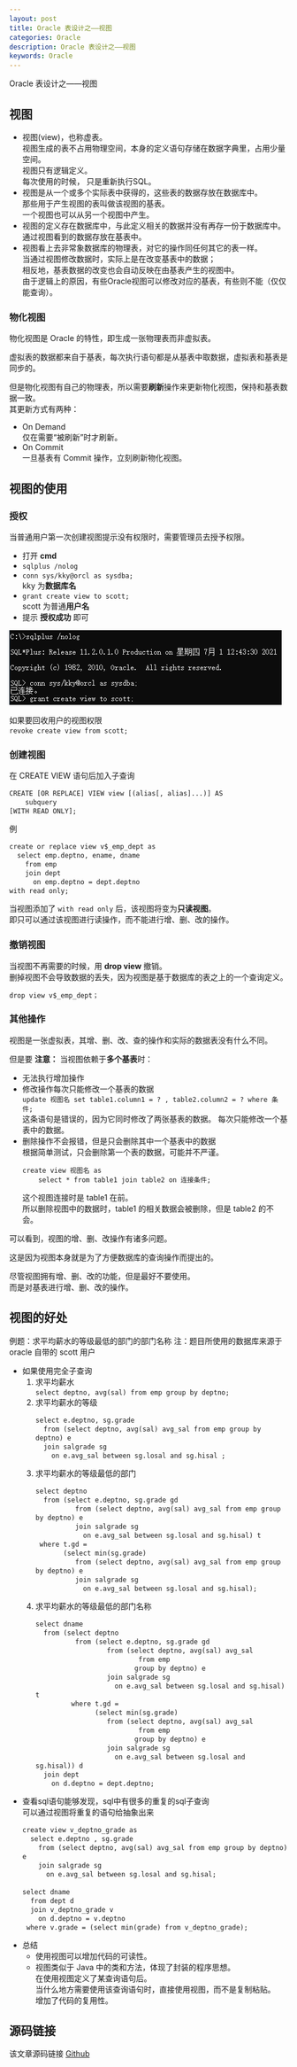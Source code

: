 ```yaml
---
layout: post
title: Oracle 表设计之——视图
categories: Oracle
description: Oracle 表设计之——视图
keywords: Oracle
---
```


Oracle 表设计之——视图

## 视图
- 视图(view)，也称虚表。<br>
	视图生成的表不占用物理空间，本身的定义语句存储在数据字典里，占用少量空间。<br>
	视图只有逻辑定义。<br>
	每次使用的时候， 只是重新执行SQL。
- 视图是从一个或多个实际表中获得的，这些表的数据存放在数据库中。<br>
	那些用于产生视图的表叫做该视图的基表。<br>
	一个视图也可以从另一个视图中产生。
- 视图的定义存在数据库中，与此定义相关的数据并没有再存一份于数据库中。<br>
	通过视图看到的数据存放在基表中。
- 视图看上去非常象数据库的物理表，对它的操作同任何其它的表一样。<br>
	当通过视图修改数据时，实际上是在改变基表中的数据；<br>
	相反地，基表数据的改变也会自动反映在由基表产生的视图中。<br>
	由于逻辑上的原因，有些Oracle视图可以修改对应的基表，有些则不能（仅仅能查询）。

### 物化视图
物化视图是 Oracle 的特性，即生成一张物理表而非虚拟表。

虚拟表的数据都来自于基表，每次执行语句都是从基表中取数据，虚拟表和基表是同步的。

但是物化视图有自己的物理表，所以需要**刷新**操作来更新物化视图，保持和基表数据一致。<br>
其更新方式有两种：
- On Demand<br>
	仅在需要“被刷新”时才刷新。
- On Commit<br>
	一旦基表有 Commit 操作，立刻刷新物化视图。

## 视图的使用
### 授权
当普通用户第一次创建视图提示没有权限时，需要管理员去授予权限。
- 打开 **cmd**
- `sqlplus /nolog`
- `conn sys/kky@orcl as sysdba;`<br>
	kky 为**数据库名**
- `grant create view to scott;`<br>
	scott 为普通**用户名**
- 提示 **授权成功** 即可

![enter description here](/images/posts/oracle/tabledesign/grant.png)

如果要回收用户的视图权限<br>
`revoke create view from scott;`

### 创建视图
在 CREATE VIEW 语句后加入子查询
```
CREATE [OR REPLACE] VIEW view [(alias[, alias]...)] AS
	subquery
[WITH READ ONLY];
```
例
```
create or replace view v$_emp_dept as 
  select emp.deptno, ename, dname
    from emp
    join dept
      on emp.deptno = dept.deptno
with read only;
```

当视图添加了 `with read only` 后，该视图将变为**只读视图**。<br>
即只可以通过该视图进行读操作，而不能进行增、删、改的操作。

### 撤销视图
当视图不再需要的时候，用 **drop view** 撤销。<br>
删掉视图不会导致数据的丢失，因为视图是基于数据库的表之上的一个查询定义。

`drop view v$_emp_dept；`

### 其他操作
视图是一张虚拟表，其增、删、改、查的操作和实际的数据表没有什么不同。

但是要 **注意：** 当视图依赖于**多个基表**时：
- 无法执行增加操作
- 修改操作每次只能修改一个基表的数据<br>
	`update 视图名 set table1.column1 = ? , table2.column2 = ? where 条件;`<br>
	这条语句是错误的，因为它同时修改了两张基表的数据。
	每次只能修改一个基表中的数据。
- 删除操作不会报错，但是只会删除其中一个基表中的数据<br>
	根据简单测试，只会删除第一个表的数据，可能并不严谨。<br>
	```
	create view 视图名 as
		select * from table1 join table2 on 连接条件;
	```
	这个视图连接时是 table1 在前。<br>
	所以删除视图中的数据时，table1 的相关数据会被删除，但是 table2 的不会。
	
可以看到，视图的增、删、改操作有诸多问题。

这是因为视图本身就是为了方便数据库的查询操作而提出的。

尽管视图拥有增、删、改的功能，但是最好不要使用。<br>
而是对基表进行增、删、改的操作。

## 视图的好处
例题：求平均薪水的等级最低的部门的部门名称
注：题目所使用的数据库来源于 oracle 自带的 scott 用户

- 如果使用完全子查询
	1. 求平均薪水<br>
		`select deptno, avg(sal) from emp group by deptno;`
	2. 求平均薪水的等级<br>
		```
		select e.deptno, sg.grade
		  from (select deptno, avg(sal) avg_sal from emp group by deptno) e
		  join salgrade sg
			on e.avg_sal between sg.losal and sg.hisal ;
		```
	3. 求平均薪水的等级最低的部门
		```
		select deptno
		  from (select e.deptno, sg.grade gd
				  from (select deptno, avg(sal) avg_sal from emp group by deptno) e
				  join salgrade sg
					on e.avg_sal between sg.losal and sg.hisal) t
		 where t.gd =
			   (select min(sg.grade)
				  from (select deptno, avg(sal) avg_sal from emp group by deptno) e
				  join salgrade sg
					on e.avg_sal between sg.losal and sg.hisal);
		```
	4. 求平均薪水的等级最低的部门名称<br>
		```
		select dname
		  from (select deptno
				  from (select e.deptno, sg.grade gd
						  from (select deptno, avg(sal) avg_sal
								  from emp
								 group by deptno) e
						  join salgrade sg
							on e.avg_sal between sg.losal and sg.hisal) t
				 where t.gd =
					   (select min(sg.grade)
						  from (select deptno, avg(sal) avg_sal
								  from emp
								 group by deptno) e
						  join salgrade sg
							on e.avg_sal between sg.losal and sg.hisal)) d
		  join dept
			on d.deptno = dept.deptno;
		```
- 查看sql语句能够发现，sql中有很多的重复的sql子查询<br>
	可以通过视图将重复的语句给抽象出来<br>
	```
	create view v_deptno_grade as
	  select e.deptno , sg.grade
		from (select deptno, avg(sal) avg_sal from emp group by deptno) e
		join salgrade sg
		  on e.avg_sal between sg.losal and sg.hisal;

	select dname
	  from dept d
	  join v_deptno_grade v
		on d.deptno = v.deptno
	 where v.grade = (select min(grade) from v_deptno_grade);
	```
- 总结
	- 使用视图可以增加代码的可读性。
	- 视图类似于 Java 中的类和方法，体现了封装的程序思想。<br>
		在使用视图定义了某查询语句后。<br>
		当什么地方需要使用该查询语句时，直接使用视图，而不是复制粘贴。<br>
		增加了代码的复用性。
		

## 源码链接
该文章源码链接 [Github](https://github.com/kekaiyuan/database/blob/main/oracle/%E8%A7%86%E5%9B%BE.sql)